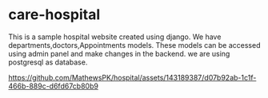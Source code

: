 # care-hospital
This is a sample hospital website created using django.
We have departments,doctors,Appointments models.
These models can be accessed using admin panel and make changes in the backend.
we are using postgresql as database.

https://github.com/MathewsPK/hospital/assets/143189387/d07b92ab-1c1f-466b-889c-d6fd67cb80b9

